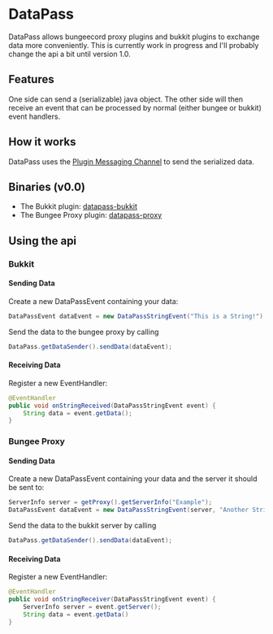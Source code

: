 # DataPass

DataPass allows bungeecord proxy plugins and bukkit plugins to exchange data more conveniently.
This is currently work in progress and I'll probably change the api a bit until version 1.0.

## Features

One side can send a (serializable) java object. The other side will then receive an event that can be processed by normal (either bungee or bukkit) event handlers.

## How it works

DataPass uses the [Plugin Messaging Channel](https://www.spigotmc.org/wiki/bukkit-bungee-plugin-messaging-channel/) to send the serialized data.

## Binaries (v0.0)

* The Bukkit plugin: [datapass-bukkit](http://spigot.rasmusantons.de/files/datapass-bukkit-0.0-jar-with-dependencies.jar)
* The Bungee Proxy plugin: [datapass-proxy](http://spigot.rasmusantons.de/files/datapass-proxy-0.0-jar-with-dependencies.jar)

## Using the api

### Bukkit

#### Sending Data

Create a new DataPassEvent containing your data:

```java
DataPassEvent dataEvent = new DataPassStringEvent("This is a String!");
```

Send the data to the bungee proxy by calling

```java
DataPass.getDataSender().sendData(dataEvent);
```

#### Receiving Data

Register a new EventHandler:

```java
@EventHandler
public void onStringReceived(DataPassStringEvent event) {
    String data = event.getData();
}
```

### Bungee Proxy

#### Sending Data

Create a new DataPassEvent containing your data and the server it should be sent to:

```java
ServerInfo server = getProxy().getServerInfo("Example");
DataPassEvent dataEvent = new DataPassStringEvent(server, "Another String.");
```

Send the data to the bukkit server by calling

```java
DataPass.getDataSender().sendData(dataEvent);
```

#### Receiving Data

Register a new EventHandler:

```java
@EventHandler
public void onStringReceiver(DataPassStringEvent event) {
    ServerInfo server = event.getServer();
    String data = event.getData()
}
```
